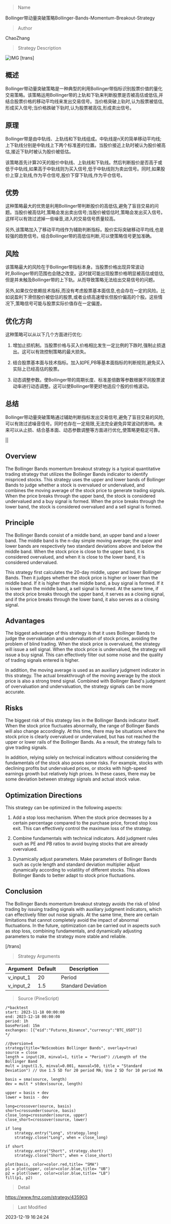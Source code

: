 
> Name

Bollinger带动量突破策略Bollinger-Bands-Momentum-Breakout-Strategy

> Author

ChaoZhang

> Strategy Description

![IMG](https://www.fmz.com/upload/asset/5f2303bfe72e396014.png)
 [trans]

## 概述

Bollinger带动量突破策略是一种典型的利用Bollinger带指标识别股票价值的量化交易策略。该策略运用Bollinger带的上轨和下轨来判断股票是否被高估或低估,并结合股票价格的移动平均线来发出交易信号。当价格突破上轨时,认为股票被低估,形成买入信号;当价格跌破下轨时,认为股票被高估,形成卖出信号。

## 原理

Bollinger带是由中轨线、上轨线和下轨线组成。中轨线是n天的简单移动平均线;上下轨线分别是中轨线上下两个标准差的位置。当股价接近上轨时被认为股价被高估,接近下轨时被认为股价被低估。

该策略首先计算20天的股价中轨线、上轨线和下轨线。然后判断股价是否高于或低于中轨线,如果高于中轨线则为买入信号,低于中轨线则为卖出信号。同时,如果股价上穿上轨线,作为平仓信号,股价下穿下轨线,作为平仓信号。

## 优势

这种策略最大的优势是利用Bollinger带判断股价的高低估,避免了盲目交易的问题。当股价被高估时,策略会发出卖出信号;当股价被低估时,策略会发出买入信号。这样可以有效过滤掉一些噪音,进入的交易信号质量较高。

另外,该策略加入了移动平均线作为辅助判断指标。股价实际突破移动平均线,也是较强的趋势信号。结合Bollinger带的高低估判断,可以使策略信号更加准确。

## 风险

该策略最大的风险在于Bollinger带指标本身。当股票价格出现异常波动时,Bollinger带的范围也会随之改变。这时就可能出现股票价格明显被高估或低估,但是并未触及Bollinger带的上下轨。从而导致策略无法给出交易信号的问题。

另外,如果仅仅依赖技术指标,而没有考虑股票基本面信息,也会存在一定的风险。比如说盈利下滑但股价被低估的股票,或者业绩高速增长但股价偏高的个股。这些情况下,策略信号可能与股票实际价值存在一定偏差。

## 优化方向  

这种策略可以从以下几个方面进行优化:

1. 增加止损机制。当股票价格与买入价格相比发生一定比例的下跌时,强制止损退出。这可以有效控制策略的最大损失。

2. 结合股票基本面与技术指标。加入如PE,PB等基本面指标的判断规则,避免买入实际上已经高估的股票。

3. 动态调整参数。使Bollinger带的周期长度、标准差倍数等参数根据不同股票波动率进行动态调整。这可以使Bollinger带更好地适应个股的价格波动。

## 总结

Bollinger带动量突破策略通过辅助判断指标发出交易信号,避免了盲目交易的风险,可以有效过滤噪音信号。同时也存在一定局限,无法完全避免异常波动的影响。未来可以从止损、结合基本面、动态参数调整等方面进行优化,使策略更稳定可靠。

||

## Overview

The Bollinger Bands momentum breakout strategy is a typical quantitative trading strategy that utilizes the Bollinger Bands indicator to identify mispriced stocks. This strategy uses the upper and lower bands of Bollinger Bands to judge whether a stock is overvalued or undervalued, and combines the moving average of the stock price to generate trading signals. When the price breaks through the upper band, the stock is considered undervalued and a buy signal is formed. When the price breaks through the lower band, the stock is considered overvalued and a sell signal is formed.

## Principle  

The Bollinger Bands consist of a middle band, an upper band and a lower band. The middle band is the n-day simple moving average; the upper and lower bands are respectively two standard deviations above and below the middle band. When the stock price is close to the upper band, it is considered overvalued, and when it is close to the lower band, it is considered undervalued.

This strategy first calculates the 20-day middle, upper and lower Bollinger Bands. Then it judges whether the stock price is higher or lower than the middle band. If it is higher than the middle band, a buy signal is formed. If it is lower than the middle band, a sell signal is formed. At the same time, if the stock price breaks through the upper band, it serves as a closing signal, and if the price breaks through the lower band, it also serves as a closing signal.

## Advantages

The biggest advantage of this strategy is that it uses Bollinger Bands to judge the overvaluation and undervaluation of stock prices, avoiding the problem of blind trading. When the stock price is overvalued, the strategy will issue a sell signal. When the stock price is undervalued, the strategy will issue a buy signal. This can effectively filter out some noise and the quality of trading signals entered is higher.

In addition, the moving average is used as an auxiliary judgment indicator in this strategy. The actual breakthrough of the moving average by the stock price is also a strong trend signal. Combined with Bollinger Band's judgment of overvaluation and undervaluation, the strategy signals can be more accurate.

## Risks

The biggest risk of this strategy lies in the Bollinger Bands indicator itself. When the stock price fluctuates abnormally, the range of Bollinger Bands will also change accordingly. At this time, there may be situations where the stock price is clearly overvalued or undervalued, but has not reached the upper or lower rails of the Bollinger Bands. As a result, the strategy fails to give trading signals.  

In addition, relying solely on technical indicators without considering the fundamentals of the stock also poses some risks. For example, stocks with declining profits but undervalued prices, or stocks with high-speed earnings growth but relatively high prices. In these cases, there may be some deviation between strategy signals and actual stock value.

## Optimization Directions   

This strategy can be optimized in the following aspects:

1. Add a stop loss mechanism. When the stock price decreases by a certain percentage compared to the purchase price, forced stop loss exit. This can effectively control the maximum loss of the strategy.

2. Combine fundamentals with technical indicators. Add judgment rules such as PE and PB ratios to avoid buying stocks that are already overvalued.  

3. Dynamically adjust parameters. Make parameters of Bollinger Bands such as cycle length and standard deviation multiplier adjust dynamically according to volatility of different stocks. This allows Bollinger Bands to better adapt to stock price fluctuations.   

## Conclusion

The Bollinger Bands momentum breakout strategy avoids the risk of blind trading by issuing trading signals with auxiliary judgment indicators, which can effectively filter out noise signals. At the same time, there are certain limitations that cannot completely avoid the impact of abnormal fluctuations. In the future, optimization can be carried out in aspects such as stop loss, combining fundamentals, and dynamically adjusting parameters to make the strategy more stable and reliable.

[/trans]

> Strategy Arguments



|Argument|Default|Description|
|----|----|----|
|v_input_1|20|Period|
|v_input_2|1.5|Standard Deviation|


> Source (PineScript)

``` pinescript
/*backtest
start: 2023-11-18 00:00:00
end: 2023-12-18 00:00:00
period: 1h
basePeriod: 15m
exchanges: [{"eid":"Futures_Binance","currency":"BTC_USDT"}]
*/

//@version=4
strategy(title="NoScoobies Bollinger Bands", overlay=true)
source = close
length = input(20, minval=1, title = "Period") //Length of the Bollinger Band 
mult = input(1.5, minval=0.001, maxval=50, title = "Standard Deviation") // Use 1.5 SD for 20 period MA; Use 2 SD for 10 period MA 

basis = sma(source, length)
dev = mult * stdev(source, length)

upper = basis + dev
lower = basis - dev

long=crossover(source, basis)
short=crossunder(source, basis)
close_long=crossunder(source, upper)
close_short=crossover(source, lower)

if long
    strategy.entry("Long", strategy.long)
    strategy.close("Long", when = close_long)

if short
    strategy.entry("Short", strategy.short)
    strategy.close("Short", when = close_short)

plot(basis, color=color.red,title= "SMA")
p1 = plot(upper, color=color.blue,title= "UB")
p2 = plot(lower, color=color.blue,title= "LB")
fill(p1, p2)
```

> Detail

https://www.fmz.com/strategy/435903

> Last Modified

2023-12-19 16:24:24
